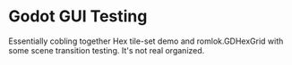 # Godot GUI Testing

Essentially cobling together Hex tile-set demo and romlok.GDHexGrid with some scene transition testing.
It's not real organized.
